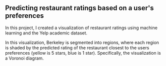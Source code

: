 ## Predicting restaurant ratings based on a user's preferences

In this project, I created a visualization of restaurant ratings using machine learning and the Yelp academic dataset. 

In this visualization, Berkeley is segmented into regions, where each region is shaded by the predicted rating of the 
restaurant closest to the users preferences (yellow is 5 stars, blue is 1 star). Specifically, the visualization is a Voronoi diagram.

